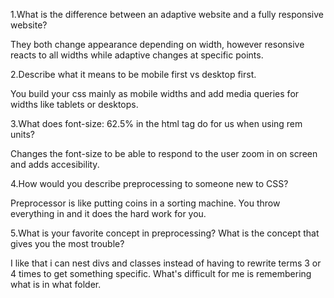 1.What is the difference between an adaptive website and a fully responsive website?

They both change appearance depending on width, however resonsive reacts to all widths while adaptive changes at specific points.

2.Describe what it means to be mobile first vs desktop first.

You build your css mainly as mobile widths and add media queries for widths like tablets or desktops.

3.What does font-size: 62.5% in the html tag do for us when using rem units?

Changes the font-size to be able to respond to the user zoom in on screen and adds accesibility.

4.How would you describe preprocessing to someone new to CSS?

Preprocessor is like putting coins in a sorting machine. You throw everything in and it does the hard work for you.

5.What is your favorite concept in preprocessing? What is the concept that gives you the most trouble?

I like that i can nest divs and classes instead of having to rewrite terms 3 or 4 times to get something specific. What's difficult for me is remembering what is in what folder.

